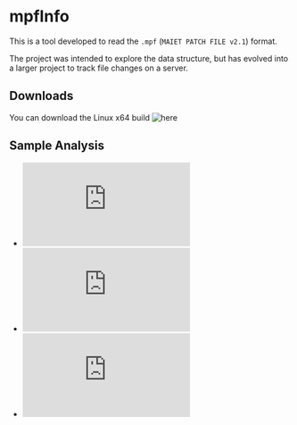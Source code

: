 ﻿mpfInfo
=======

This is a tool developed to read the `.mpf` (`MAIET PATCH FILE v2.1`) format.

The project was intended to explore the data structure, but has evolved into a larger project to track file changes on a server.


## Downloads

You can download the Linux x64 build ![here](https://github.com/x1nixmzeng/z3-tools/raw/master/mpfInfo/mpfInfo)


## Sample Analysis

+ ![GunZ2](https://raw.github.com/x1nixmzeng/z3-tools/master/mpfInfo/analysis/GunZ2.txt)
+ ![RaiderZ (EU)](https://raw.github.com/x1nixmzeng/z3-tools/master/mpfInfo/analysis/RaiderZEU.txt)
+ ![RaiderZ (NA)](https://raw.github.com/x1nixmzeng/z3-tools/master/mpfInfo/analysis/RaiderZNA.txt)
